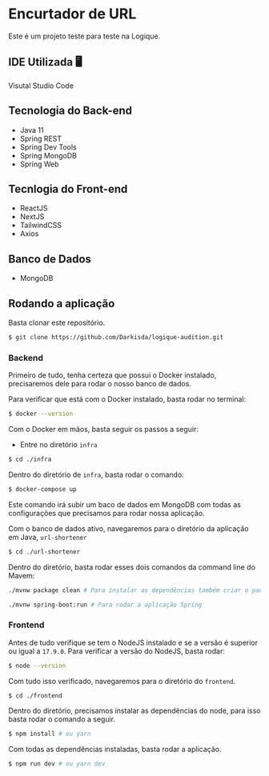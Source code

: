# Encurtador de URL

Este é um projeto teste para teste na Logique.

## IDE Utilizada 🖥️
Visutal Studio Code

## Tecnologia do Back-end
- Java 11
- Spring REST
- Spring Dev Tools
- Spring MongoDB
- Spring Web

## Tecnlogia do Front-end
- ReactJS
- NextJS
- TailwindCSS
- Axios

## Banco de Dados
- MongoDB

## Rodando a aplicação

Basta clonar este repositório.

```bash
$ git clone https://github.com/Darkisda/logique-audition.git
```

### Backend
Primeiro de tudo, tenha certeza que possui o Docker instalado, precisaremos dele para rodar o nosso banco de dados.

Para verificar que está com o Docker instalado, basta rodar no terminal:
```bash
$ docker --version
```

Com o Docker em mãos, basta seguir os passos a seguir:
- Entre no diretório `infra`
```bash
$ cd ./infra
```

Dentro do diretório de `infra`, basta rodar o comando:
```bash
$ docker-compose up
```
Este comando irá subir um baco de dados em MongoDB com todas as configurações que precisamos para rodar nossa aplicação.

Com o banco de dados ativo, navegaremos para o diretório da aplicação em Java, `url-shortener`
```bash
$ cd ./url-shortener
```
Dentro do diretório, basta rodar esses dois comandos da command line do Mavem:
```bash
./mvnw package clean # Para instalar as dependências também criar o package
```

```bash
./mvnw spring-boot:run # Para rodar a aplicação Spring
```

### Frontend

Antes de tudo verifique se tem o NodeJS instalado e se a versão é superior ou igual a `17.9.0`. Para verificar a versão do NodeJS, basta rodar:

```bash
$ node --version
```

Com tudo isso verificado, navegaremos para o diretório do `frontend`.

```bash
$ cd ./frontend
```

Dentro do diretório, precisamos instalar as dependências do node, para isso basta rodar o comando a seguir.

```bash
$ npm install # ou yarn
```

Com todas as dependências instaladas, basta rodar a aplicação.

```bash
$ npm run dev # ou yarn dev
```